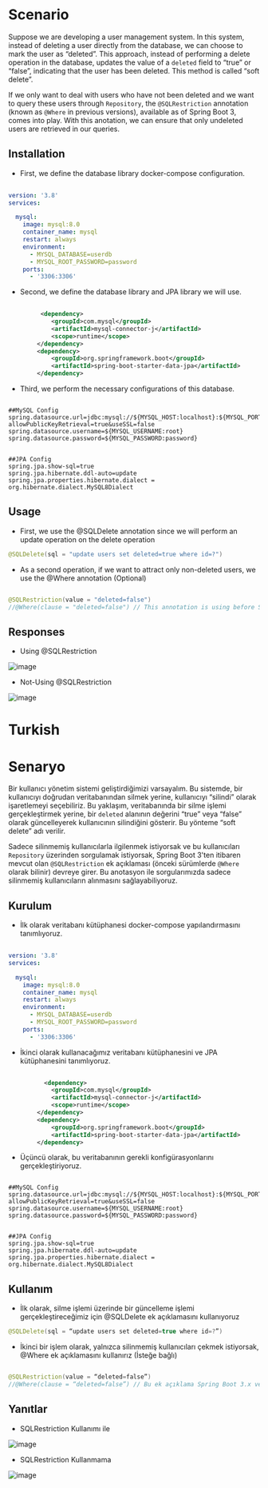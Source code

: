 # Scenario

Suppose we are developing a user management system. In this system, instead of deleting a user directly from the database, we can choose to mark the user as “deleted”. This approach, instead of performing a delete operation in the database, updates the value of a `deleted` field to “true” or “false”, indicating that the user has been deleted. This method is called “soft delete”.

If we only want to deal with users who have not been deleted and we want to query these users through `Repository`, the `@SQLRestriction` annotation (known as `@Where` in previous versions), available as of Spring Boot 3, comes into play. With this anotation, we can ensure that only undeleted users are retrieved in our queries.

## Installation

- First, we define the database library docker-compose configuration.

```yaml
        
version: '3.8'
services:

  mysql:
    image: mysql:8.0
    container_name: mysql
    restart: always
    environment:
      - MYSQL_DATABASE=userdb
      - MYSQL_ROOT_PASSWORD=password
    ports:
      - '3306:3306'
```

- Second, we define the database library and JPA library we will use.
```xml
        
         <dependency>
            <groupId>com.mysql</groupId>
            <artifactId>mysql-connector-j</artifactId>
            <scope>runtime</scope>
        </dependency>
        <dependency>
            <groupId>org.springframework.boot</groupId>
            <artifactId>spring-boot-starter-data-jpa</artifactId>
        </dependency>
```

- Third, we perform the necessary configurations of this database.
```properties

##MySQL Config
spring.datasource.url=jdbc:mysql://${MYSQL_HOST:localhost}:${MYSQL_PORT:3306}/${MYSQL_DB:userdb}?allowPublicKeyRetrieval=true&useSSL=false
spring.datasource.username=${MYSQL_USERNAME:root}
spring.datasource.password=${MYSQL_PASSWORD:password}


##JPA Config
spring.jpa.show-sql=true
spring.jpa.hibernate.ddl-auto=update
spring.jpa.properties.hibernate.dialect = org.hibernate.dialect.MySQL8Dialect

```

## Usage

- First, we use the @SQLDelete annotation since we will perform an update operation on the delete operation

```java
@SQLDelete(sql = "update users set deleted=true where id=?")
```

- As a second operation, if we want to attract only non-deleted users, we use the @Where annotation (Optional)
```java

@SQLRestriction(value = "deleted=false")
//@Where(clause = "deleted=false") // This annotation is using before Spring Boot 3.x and Java version 17
```
## Responses

 - Using @SQLRestriction


![image](https://github.com/user-attachments/assets/a43c6c8f-e825-498b-8432-4fb22cc1bbe5)


- Not-Using @SQLRestriction


![image](https://github.com/user-attachments/assets/8ecfa131-bee4-4dcd-81d4-d62671787114)


# Turkish

# Senaryo

Bir kullanıcı yönetim sistemi geliştirdiğimizi varsayalım. Bu sistemde, bir kullanıcıyı doğrudan veritabanından silmek yerine, kullanıcıyı “silindi” olarak işaretlemeyi seçebiliriz. Bu yaklaşım, veritabanında bir silme işlemi gerçekleştirmek yerine, bir `deleted` alanının değerini “true” veya “false” olarak güncelleyerek kullanıcının silindiğini gösterir. Bu yönteme “soft delete” adı verilir.

Sadece silinmemiş kullanıcılarla ilgilenmek istiyorsak ve bu kullanıcıları `Repository` üzerinden sorgulamak istiyorsak, Spring Boot 3'ten itibaren mevcut olan `@SQLRestriction` ek açıklaması (önceki sürümlerde `@Where` olarak bilinir) devreye girer. Bu anotasyon ile sorgularımızda sadece silinmemiş kullanıcıların alınmasını sağlayabiliyoruz.

## Kurulum

- İlk olarak veritabanı kütüphanesi docker-compose yapılandırmasını tanımlıyoruz.

```yaml
        
version: '3.8'
services:

  mysql:
    image: mysql:8.0
    container_name: mysql
    restart: always
    environment:
      - MYSQL_DATABASE=userdb
      - MYSQL_ROOT_PASSWORD=password
    ports:
      - '3306:3306'
```

- İkinci olarak kullanacağımız veritabanı kütüphanesini ve JPA kütüphanesini tanımlıyoruz.
```xml
        
          <dependency>
            <groupId>com.mysql</groupId>
            <artifactId>mysql-connector-j</artifactId>
            <scope>runtime</scope>
        </dependency>
        <dependency>
            <groupId>org.springframework.boot</groupId>
            <artifactId>spring-boot-starter-data-jpa</artifactId>
        </dependency>
```

- Üçüncü olarak, bu veritabanının gerekli konfigürasyonlarını gerçekleştiriyoruz.
```properties

##MySQL Config
spring.datasource.url=jdbc:mysql://${MYSQL_HOST:localhost}:${MYSQL_PORT:3306}/${MYSQL_DB:userdb}?allowPublicKeyRetrieval=true&useSSL=false
spring.datasource.username=${MYSQL_USERNAME:root}
spring.datasource.password=${MYSQL_PASSWORD:password}


##JPA Config
spring.jpa.show-sql=true
spring.jpa.hibernate.ddl-auto=update
spring.jpa.properties.hibernate.dialect = org.hibernate.dialect.MySQL8Dialect

```

## Kullanım

- İlk olarak, silme işlemi üzerinde bir güncelleme işlemi gerçekleştireceğimiz için @SQLDelete ek açıklamasını kullanıyoruz

```java
@SQLDelete(sql = “update users set deleted=true where id=?”)
```

- İkinci bir işlem olarak, yalnızca silinmemiş kullanıcıları çekmek istiyorsak, @Where ek açıklamasını kullanırız (İsteğe bağlı)
```java

@SQLRestriction(value = “deleted=false”)
//@Where(clause = “deleted=false”) // Bu ek açıklama Spring Boot 3.x ve Java sürüm 17'den önce kullanılıyor
```


## Yanıtlar

 - SQLRestriction Kullanımı ile


![image](https://github.com/user-attachments/assets/a43c6c8f-e825-498b-8432-4fb22cc1bbe5)


- SQLRestriction Kullanmama

![image](https://github.com/user-attachments/assets/8ecfa131-bee4-4dcd-81d4-d62671787114)


